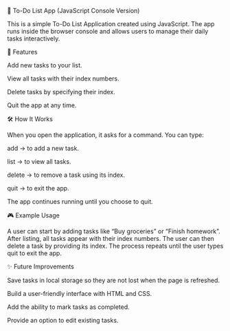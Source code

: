 📝 To-Do List App (JavaScript Console Version)

This is a simple To-Do List Application created using JavaScript. The app runs inside the browser console and allows users to manage their daily tasks interactively.

🚀 Features

Add new tasks to your list.

View all tasks with their index numbers.

Delete tasks by specifying their index.

Quit the app at any time.

🛠️ How It Works

When you open the application, it asks for a command. You can type:

add → to add a new task.

list → to view all tasks.

delete → to remove a task using its index.

quit → to exit the app.

The app continues running until you choose to quit.

🎮 Example Usage

A user can start by adding tasks like “Buy groceries” or “Finish homework”. After listing, all tasks appear with their index numbers. The user can then delete a task by providing its index. The process repeats until the user types quit to exit the app.

✨ Future Improvements

Save tasks in local storage so they are not lost when the page is refreshed.

Build a user-friendly interface with HTML and CSS.

Add the ability to mark tasks as completed.

Provide an option to edit existing tasks.
